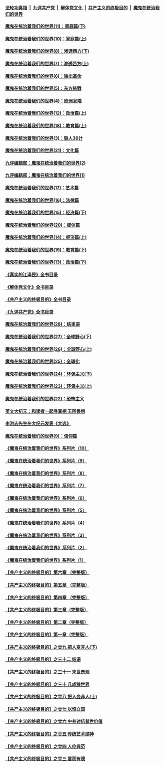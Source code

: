 ####  [法轮功真相](../../../../basic/blob/master/README.md?t=12030501) &nbsp;|&nbsp; [九评共产党](../../../../9ping.md/blob/master/README.md?t=12030501) &nbsp;|&nbsp; [解体党文化](../../../../jtdwh.md/blob/master/README.md?t=12030501)  &nbsp;|&nbsp; [共产主义的终极目的](../../../../gczydzjmd.md/blob/master/README.md?t=12030501) &nbsp;|&nbsp; [魔鬼在统治我们的世界](../../../../mgztzwmdsj.md/blob/master/README.md?t=12030501) 

#### [魔鬼在统治着我们的世界(11)：家庭篇(下)](../pages/nsc422/n10440961.md?t=12030501) 

#### [魔鬼在统治着我们的世界(10)：家庭篇(上)](../pages/nsc422/n10435448.md?t=12030501) 

#### [魔鬼在统治着我们的世界(8)：渗透西方(下)](../pages/nsc422/n10429603.md?t=12030501) 

#### [魔鬼在统治着我们的世界(7)：渗透西方(上)](../pages/nsc422/n10426013.md?t=12030501) 

#### [魔鬼在统治着我们的世界(6)：输出革命](../pages/nsc422/n10421536.md?t=12030501) 

#### [魔鬼在统治着我们的世界(5)：东方杀戮](../pages/nsc422/n10417707.md?t=12030501) 

#### [魔鬼在统治着我们的世界(4)：欧洲发端](../pages/nsc422/n10414890.md?t=12030501) 

#### [魔鬼在统治着我们的世界(12)：政治篇(上)](../pages/nsc422/n10444576.md?t=12030501) 

#### [魔鬼在统治着我们的世界(18)：教育篇(上)](../pages/nsc422/n10526970.md?t=12030501) 

#### [魔鬼在统治着我们的世界(3)：毁人36计](../pages/nsc422/n10411583.md?t=12030501) 

#### [魔鬼在统治着我们的世界(21)：文化篇](../pages/nsc422/n10597706.md?t=12030501) 

#### [九评编辑部：魔鬼在统治着我们的世界(2)](../pages/nsc422/n10410036.md?t=12030501) 

#### [九评编辑部：魔鬼在统治着我们的世界(1)](../pages/nsc422/n10406825.md?t=12030501) 

#### [魔鬼在统治着我们的世界(17)：艺术篇](../pages/nsc422/n10499093.md?t=12030501) 

#### [魔鬼在统治着我们的世界(16)：法律篇](../pages/nsc422/n10485969.md?t=12030501) 

#### [魔鬼在统治着我们的世界(15)：经济篇(下)](../pages/nsc422/n10469975.md?t=12030501) 

#### [魔鬼在统治着我们的世界(20)：媒体篇](../pages/nsc422/n10586579.md?t=12030501) 

#### [魔鬼在统治着我们的世界(14)：经济篇(上)](../pages/nsc422/n10457370.md?t=12030501) 

#### [魔鬼在统治着我们的世界(19)：教育篇(下)](../pages/nsc422/n10564808.md?t=12030501) 

#### [魔鬼在统治着我们的世界(13)：政治篇(下)](../pages/nsc422/n10448270.md?t=12030501) 

#### [《真实的江泽民》全书目录](../pages/nsc422/n13721399.md?t=12030501) 

#### [《解体党文化》全书目录](../pages/nsc422/n13721157.md?t=12030501) 

#### [《共产主义的终极目的》全书目录](../pages/nsc422/n13721048.md?t=12030501) 

#### [《九评共产党》全书目录](../pages/nsc422/n13708085.md?t=12030501) 

#### [魔鬼在统治着我们的世界(28)：结束语](../pages/nsc422/n10936246.md?t=12030501) 

#### [魔鬼在统治着我们的世界(27)：全球野心(下)](../pages/nsc422/n10928319.md?t=12030501) 

#### [魔鬼在统治着我们的世界(26)：全球野心(上)](../pages/nsc422/n10900318.md?t=12030501) 

#### [魔鬼在统治着我们的世界(25)：全球化](../pages/nsc422/n10788205.md?t=12030501) 

#### [魔鬼在统治着我们的世界(24)：环保主义(下)](../pages/nsc422/n10695307.md?t=12030501) 

#### [魔鬼在统治着我们的世界(23)：环保主义(上)](../pages/nsc422/n10688613.md?t=12030501) 

#### [魔鬼在统治着我们的世界(22)：恐怖主义](../pages/nsc422/n10614727.md?t=12030501) 

#### [英文大纪元：和读者一起寻真相 无所畏惧](../pages/nsc422/n12542027.md?t=12030501) 

#### [李洪志先生在大纪元发表《大选》](../pages/nsc422/n12534746.md?t=12030501) 

#### [魔鬼在统治着我们的世界(9)：信仰篇](../pages/nsc422/n10432159.md?t=12030501) 

#### [《魔鬼在统治着我们的世界》系列片（10）](../pages/nsc422/n12292670.md?t=12030501) 

#### [《魔鬼在统治着我们的世界》系列片（9）](../pages/nsc422/n12290859.md?t=12030501) 

#### [《魔鬼在统治着我们的世界》系列片（8）](../pages/nsc422/n12287445.md?t=12030501) 

#### [《魔鬼在统治着我们的世界》系列片（7）](../pages/nsc422/n12283425.md?t=12030501) 

#### [《魔鬼在统治着我们的世界》系列片（6）](../pages/nsc422/n12282314.md?t=12030501) 

#### [《魔鬼在统治着我们的世界》系列片（5）](../pages/nsc422/n12281419.md?t=12030501) 

#### [《魔鬼在统治着我们的世界》系列片（4）](../pages/nsc422/n12274024.md?t=12030501) 

#### [《魔鬼在统治着我们的世界》系列片（3）](../pages/nsc422/n12271322.md?t=12030501) 

#### [《魔鬼在统治着我们的世界》系列片（2）](../pages/nsc422/n12269049.md?t=12030501) 

#### [《魔鬼在统治着我们的世界》系列片（1）](../pages/nsc422/n12267575.md?t=12030501) 

#### [【共产主义的终极目的】第六章 （完整版）](../pages/nsc422/n11428913.md?t=12030501) 

#### [【共产主义的终极目的】第五章 （完整版）](../pages/nsc422/n11428912.md?t=12030501) 

#### [【共产主义的终极目的】第四章 （完整版）](../pages/nsc422/n11428907.md?t=12030501) 

#### [【共产主义的终极目的】第三章（完整版）](../pages/nsc422/n11428848.md?t=12030501) 

#### [【共产主义的终极目的】第二章（完整版）](../pages/nsc422/n11428831.md?t=12030501) 

#### [【共产主义的终极目的】第一章（完整版）](../pages/nsc422/n11417651.md?t=12030501) 

#### [【共产主义的终极目的】之廿九 把人变非人(下)](../pages/nsc422/n11344140.md?t=12030501) 

#### [【共产主义的终极目的】之三十二 结语](../pages/nsc422/n11360535.md?t=12030501) 

#### [【共产主义的终极目的】之三十一 末世景观](../pages/nsc422/n11351129.md?t=12030501) 

#### [【共产主义的终极目的】之三十 几成狼世界](../pages/nsc422/n11348280.md?t=12030501) 

#### [【共产主义的终极目的】之廿八 把人变非人(上)](../pages/nsc422/n11340492.md?t=12030501) 

#### [【共产主义的终极目的】之廿七 以恨立国](../pages/nsc422/n11336944.md?t=12030501) 

#### [【共产主义的终极目的】之廿六 中共对抗普世价值](../pages/nsc422/n11324785.md?t=12030501) 

#### [【共产主义的终极目的】之廿五 传统艺术颂神](../pages/nsc422/n11296396.md?t=12030501) 

#### [【共产主义的终极目的】之廿四 人伦典范](../pages/nsc422/n11296397.md?t=12030501) 

#### [【共产主义的终极目的】之廿三 富而有德](../pages/nsc422/n11283598.md?t=12030501) 

